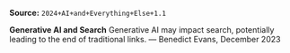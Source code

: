 **Source:** `2024+AI+and+Everything+Else+1.1`

**Generative AI and Search**
Generative AI may impact search, potentially leading to the end of traditional links. — Benedict Evans, December 2023
